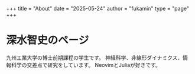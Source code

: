 +++
title = "About"
date = "2025-05-24"
author = "fukamin"
type = "page"
+++

# 深水智史のページ

九州工業大学の博士前期課程の学生です。
神経科学、非線形ダイナミクス、情報科学の交差点で研究をしています。
NeovimとJuliaが好きです。
